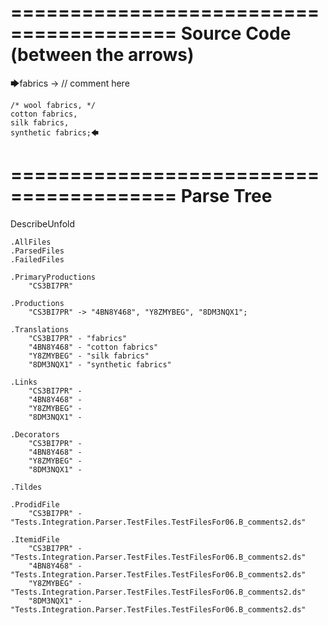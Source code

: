 ========================================
Source Code (between the arrows)
========================================

🡆fabrics -> // comment here

    /* wool fabrics, */
    cotton fabrics,
    silk fabrics,
    synthetic fabrics;🡄

========================================
Parse Tree
========================================
DescribeUnfold

    .AllFiles
    .ParsedFiles
    .FailedFiles

    .PrimaryProductions
        "CS3BI7PR" 

    .Productions
        "CS3BI7PR" -> "4BN8Y468", "Y8ZMYBEG", "8DM3NQX1";

    .Translations
        "CS3BI7PR" - "fabrics"
        "4BN8Y468" - "cotton fabrics"
        "Y8ZMYBEG" - "silk fabrics"
        "8DM3NQX1" - "synthetic fabrics"

    .Links
        "CS3BI7PR" - 
        "4BN8Y468" - 
        "Y8ZMYBEG" - 
        "8DM3NQX1" - 

    .Decorators
        "CS3BI7PR" - 
        "4BN8Y468" - 
        "Y8ZMYBEG" - 
        "8DM3NQX1" - 

    .Tildes

    .ProdidFile
        "CS3BI7PR" - "Tests.Integration.Parser.TestFiles.TestFilesFor06.B_comments2.ds"

    .ItemidFile
        "CS3BI7PR" - "Tests.Integration.Parser.TestFiles.TestFilesFor06.B_comments2.ds"
        "4BN8Y468" - "Tests.Integration.Parser.TestFiles.TestFilesFor06.B_comments2.ds"
        "Y8ZMYBEG" - "Tests.Integration.Parser.TestFiles.TestFilesFor06.B_comments2.ds"
        "8DM3NQX1" - "Tests.Integration.Parser.TestFiles.TestFilesFor06.B_comments2.ds"

